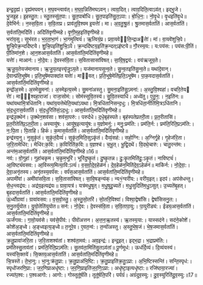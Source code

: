 

  
इन्द्र॒दृह्य॑। दृह्य॑मघवन्। म॒घ॒वन्त्वाव॑त्। म॒घ॒व॒न्निति॑मघऽवन्। त्वाव॒दित्। त्वाव॒दिति॒त्वाऽव॑त्। इद्भु॒जे। भु॒जइ॒ह। इ॒हस्तु॒त:। स्तु॒तस्सु॑त॒पा:। सु॒त॒पाबो॑धि। सु॒त॒पाइति॑सु॒त॒ऽपा:। बो॒धि॒न॒:। नो॒वृ॒धे। वृ॒धइति॑वृ॒धे॥ दे॒वेभि॑र्न:। न॒स्स॒वि॒ता। स॒वि॒ताप्र। प्राव॑तुवि॒श्वम इ॒यत्तेा॑। मा। अ॒व॒तु॒श्रु॒तं। श्रु॒तमास॒र्वता॑तिं। आस॒र्वता॑तिं। स॒र्वता॑ति॒मदि॑तिं। अदि॑तिंवृणीम्महे। वृ॒णी॒म॒ह॒इति॑वृणीमहे॥  
भरा॑य॒सु। सुभ॑रत। भ॒र॒ता॒भा॒गं। भा॒गमृ॒त्वियं॑। ऋ॒त्वियं॒प्र। प्रवा॒यवेेति॒न्द्राअतेा॑। मा॑। वा॒यवे॑शुचि॒पे। शु॒चि॒पेक्र॒न्ददि॑ष्टये। शु॒चि॒पइति॑शु॒चि॒ऽपे। क्र॒न्ददि॑ष्टय॒इति॑क्र॒न्दत्ऽइ॑ष्टये॥ गौ॒रस्य॒य:। य:पय॑स:। पय॑स:पी॒तिं। पी॒तिमा॑न॒शे। आ॒न॒शआस॒र्वता॑तिं। आस॒र्वता॑ति॒मदि॑तिंवृणीमहे॥  
यत्तेा॑। माआन॑:। नो॒दे॒व:। दे॒वस्स॑वि॒ता। स॒वितासासा॑विषत्। सा॒वि॒ष॒द्वय॑:। वय॑ऋजूय॒ते। ऋ॒जू॒य॒तेयज॑मानाय। ऋ॒जु॒य॒तइत्त्यृ॑जु॒ऽय॒ते। यज॑मानायसुन्व॒ते। सु॒न्व॒तइति॑सु॒न्व॒ते॥ यथा॑दे॒वान्। दे॒वान्प्र॑ति॒भूषे॑म। प्र॒ति॒भूषे॑मपाक्दा॑त यत्तेा॑। मा॒वत्। प्र॒ति॒भूषे॒मेति॑प्र॒ति॒ऽभूषे॑म। पा॒क॒वदास॒र्वता॑तिं। आस॒र्वता॑तिं॒मदि॑तिंवृणीमहे॥  
इन्द्रो॑अ॒स्मे। अ॒स्मेसु॒मना॑:। अ॒स्मेइत्य॒स्मे। सु॒मना॑अस्तु। सु॒मना॒इति॑सु॒ऽमना॑:। अ॒स्तु॒वि॒श्वहा॑। वचरि॒तेय त्तेा॑। माि॒श्वहा॒राजा॑। राजा॒सोम॑:। सोम॑स्सुवि॒तस्य॑। सु॒वि॒तस्याधि॑। अध्ये॑तु। ए॒तु॒न॒:। न॒इति॑न:॥ यथा॑यथामि॒त्रधि॑तानि। यथा॑य॒यत्तेथेति॒यथा॑ऽयथा। मि॒त्रधि॑तानिसन्द॒धु:। मि॒त्रधि॑ता॒नीति॑मि॒त्रऽधि॑तानि। सं॒द॒धुरास॒र्वता॑तिं। सं॒द॒धुरिति॑सं॒ऽद॒धु:। आस॒र्वता॑ति॒मदि॑तिंवृणीमहे॥  
इन्द्र॑उ॒क्थेन॑। उ॒क्थेन॒शव॑सा। शव॑सा॒परु॑:। परुर्दधे। द॒धे॒बृह॑स्पते। बृह॑स्पतेप्रतरी॒ता। प्र॒त॒रीतासि॑। प्र॒त॒रीतेति॑प्र॒ऽत॒री॒ता। अस्यायु॑ष:। आयु॑ष॒इत्यायु॑ष:॥ य॒ज्ञोमनु॑:। मनु॒:प्रम॑ति:। प्रम॑ति॒र्न:। प्रम॑ति॒रिति॒प्रऽम॑ति:। न॒:पि॒ता। पि॒ताहि। हिकं॑। क॒मास॒र्वता॑तिं। आस॒र्वता॑ति॒मदि॑तिंवृणीमहे॥  
इन्द्र॑स्य॒नु। नुसुकृ॑तं। सुकृ॑तं॒दैव्यं॑। सुकृ॑त॒मिति॒सुऽकृ॑तं। दैव्यं॒सह॑:। सहो॒ग्नि:। अ॒ग्निर्गृ॒हे। गृ॒हेज॑रि॒ता। ज॒रि॒तामेधि॑र:। मेधि॑र:क॒वि:। क॒विरिति॑क॒वि:॥ य॒ज्ञश्च॑। च॒भू॒त्। भू॒द्वि॒दथे॑। वि॒दथे॒चारु॑:। चातु॒रन्त॑म:। अन्त॑म॒आस॒र्वता॑तिं। आस॒र्वता॑ति॒मदि॑तिंवृणीमहे॥16॥  
नव॑:। वो॒गुहा॑। गुहा॑चकृम। च॒कृ॒म॒भूरि॑। भूरि॑दुष्कृ॒तं। दु॒ष्कृ॒तन्न। दु॒:कृ॒तमिति॑दु॒:ऽकृ॒तं। नाविष्ट्यं॑। आ॒विष्ट्यं॑वसव:। आ॒विस्त्य॒मित्या॒वि:ऽत्यं॑। व॒स॒वो॒दे॒व॒हेळ॑नं। दे॒व॒हेळ॑न॒मिति॑दे॒व॒ऽहेळ॑नं॥ माकि॑र्न:। नो॒दे॒वा॒:। दे॒वा॒अनृ॑तस्य। अनृ॑तस्य॒वर्प॑स:। वर्प॑स॒आस॒र्वता॑तिं। आस॒र्वता॑ति॒मदि॑तिंवृणीमहे॥  
अपामी॑वां। अमी॑वांसवि॒ता। स॒वि॒तासा॑विषत्। सा॒वि॒षङ्न्य॑क्। न्य१॒॑ग्वरी॑य:। वरी॑य॒इत्। इदप॑। अप॑सेधन्तु। से॒ध॒न्त्वद्र॑य:। अद्र॑य॒इत्यद्र॑यः॥ ग्रावा॒यत्र॑। यत्र॑मधु॒षुत्। म॒धु॒षुदु॒च्यते॑। म॒धु॒सुदिति॑म॒धु॒ऽसुत्। उ॒च्यते॑बृ॒हत्। बृ॒हदास॒र्वता॑तिं। आस॒र्वता॑ति॒मदि॑तिंवृणीमहे॥  
ऊ॒र्ध्वोग्रावा॑। ग्रावा॑वसव:। व॒स॒वो॒स्तु॒। अ॒स्तु॒सो॒तरि॑। सो॒तरि॒विश्वा॑। विश्वा॒द्वेषां॑सि। द्वेषां॑सिसनु॒त:। स॒नु॒तर्यु॑योत। यु॒यो॒तेति॑युयोत॥ सन॑:। नो॒दे॒व:। दे॒वस्स॑वि॒ता। स॒वि॒तापा॒यु:। पा॒युरीड्य॑:। ईड्य॒आस॒र्वता॑तिं। आस॒र्वता॑ति॒मदि॑तिंवृणीमहे॥  
ऊर्जं॑गाव:। गा॒वो॒यव॑से। यव॑से॒पीव॑:। पीवो॑अत्तन। अ॒त्त॒न॒ऋ॒तस्य॑। ऋ॒तस्य॒या:। यास्सद॑ने। सद॑ने॒कोशे॑। कोशे॑अ॒ङ्ध्वे। अ॒ङ्ध्वइत्य॒ङ्ध्वे॥ त॒नूरे॒व। ए॒वत॒न्व॑:। त॒न्वो॑अस्तु। अ॒स्तु॒भे॒ष॒जं। भे॒ष॒जमास॒र्वता॑तिं। आस॒र्वता॑ति॒मदि॑तिंवृणीमहे॥  
क्र॒तु॒प्रावा॑जरि॒ता। ज॒रि॒ताशश्व॑तां। शश्व॑ता॒मव॑:। अव॒इन्द्र॑:। इन्द्र॒इत्। इद्भ॒द्रा। भ॒द्राप्रम॑ति:। प्रम॑तिस्सु॒ताव॑तां। प्रम॑ति॒रिति॒प्रऽम॑ति:। सु॒तव॑ता॒मिति॑सु॒तऽव॑तां॥ पू॒र्णमूध॑:। ऊध॑र्दि॒व्यं। दि॒व्यंयस्य॑। यस्य॑सि॒क्तये॑। सि॒क्तय॒आस॒र्वता॑तिं। आस॒र्वता॑ति॒मदि॑तिंवृणीमहे॥  
चि॒त्रस्ते॑। ते॒भा॒नु:। भा॒नु:क्र॑तु॒प्रा:। क्र॒तु॒प्राअ॑भि॒ष्टि:। क्र॒तु॒प्राइति॑क्र॒तु॒ऽप्रा:। अ॒भि॒ष्टिस्सन्ति॑। सन्ति॒स्पृध॑:। स्पृधो॑जरणि॒प्रा:। ज॒र॒णिप्राअधृ॑ष्टा:। ज॒र॒णि॒प्राइति॑ज॒र॒णि॒ऽप्रा:। अधृ॑ष्टा॒इत्यधृ॑ष्टा:॥ रजि॑ष्ठया॒रज्या॑। रज्या॑प॒श्व:। प॒श्वआगो:। आगो:। गोस्तूतू॑र्षति। तूतू॑र्षति॒परि॑। पर्यग्रं॑। अग्रं॑दुव॒स्यु:। दु॒व॒स्युरिति॑दु॒व॒स्यु:॥17॥  
